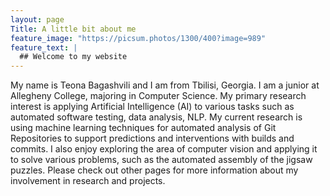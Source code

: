 ```yaml
---
layout: page
Title: A little bit about me
feature_image: "https://picsum.photos/1300/400?image=989"
feature_text: |
  ## Welcome to my website
---
```


My name is Teona Bagashvili and I am from Tbilisi, Georgia. I am a junior at Allegheny College, majoring in Computer Science. My primary research interest is applying Artificial Intelligence (AI) to various tasks such as automated software testing, data analysis, NLP. My current research is using machine learning techniques for automated analysis of Git Repositories to support predictions and interventions with builds and commits. I also enjoy exploring the area of computer vision and applying it to solve various problems, such as the automated assembly of the jigsaw puzzles. Please check out other pages for more information about my involvement in research and projects.
